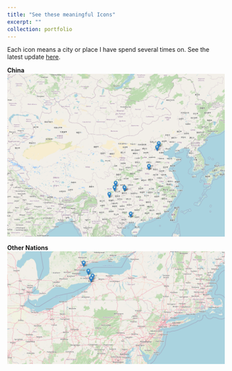 ```yaml
---
title: "See these meaningful Icons"
excerpt: ""
collection: portfolio
---
```


Each icon means a city or place I have spend several times on. See the latest update [here](https://jingtaowang1996.github.io/folium_journeyMap/map.html).


**China**
<br/><img src='/images/cn_map.png'>

**Other Nations**
<br/><img src='/images/foreign_map.png'>
